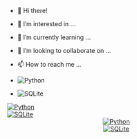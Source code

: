 - 👋 Hi there!
- 👀 I’m interested in ...
- 🌱 I’m currently learning ...
- 💞️ I’m looking to collaborate on ...
- 📫 How to reach me ...

- ![Python](https://img.shields.io/badge/-Python-3776AB?style=flat-square&logo=python&logoColor=white)
- ![SQLite](https://img.shields.io/badge/-SQLite-003B57?style=flat-square&logo=sqlite&logoColor=white)
<div align="left">
  <a href="https://www.python.org">
    <img src="https://img.shields.io/badge/-Python-3776AB?style=for-the-badge&logo=python&logoColor=white" alt="Python">
  </a>
</div>

<div align="left">
  <a href="https://www.sqlite.org">
    <img src="https://img.shields.io/badge/-SQLite-003B57?style=for-the-badge&logo=sqlite&logoColor=white" alt="SQLite">
  </a>
</div>

<div align="center">
  <a href="https://www.python.org">
    <img src="https://img.shields.io/badge/-Python-3776AB?style=for-the-badge&logo=python&logoColor=white" alt="Python">
  </a>
</div>

<div align="center">
  <a href="https://www.sqlite.org">
    <img src="https://img.shields.io/badge/-SQLite-003B57?style=for-the-badge&logo=sqlite&logoColor=white" alt="SQLite">
  </a>
</div>

<!---
kole-ter/kole-ter is a ✨ special ✨ repository because its `README.md` (this file) appears on your GitHub profile.
You can click the Preview link to take a look at your changes.
--->
